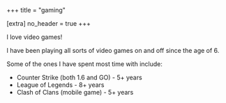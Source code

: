 +++
title = "gaming"

[extra]
no_header = true
+++

I love video games!

I have been playing all sorts of video games on and off since the age of 6.

Some of the ones I have spent most time with include:

- Counter Strike (both 1.6 and GO) - 5+ years
- League of Legends - 8+ years
- Clash of Clans (mobile game) - 5+ years
